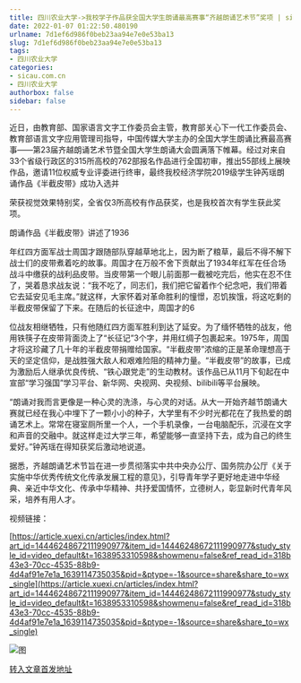 ```yaml
---
title: 四川农业大学->我校学子作品获全国大学生朗诵最高赛事“齐越朗诵艺术节”奖项 | sicau.com.cn
date: 2022-01-07 01:22:50.480190
urlname: 7d1ef6d986f0beb23aa94e7e0e53ba13
slug: 7d1ef6d986f0beb23aa94e7e0e53ba13
tags: 
- 四川农业大学
categories:
- sicau.com.cn
- 四川农业大学
authorbox: false
sidebar: false
---
```

近日，由教育部、国家语言文字工作委员会主管，教育部关心下一代工作委员会、教育部语言文字应用管理司指导，中国传媒大学主办的全国大学生朗诵比赛最高赛事——第23届齐越朗诵艺术节暨全国大学生朗诵大会圆满落下帷幕。经过对来自33个省级行政区的315所高校的762部报名作品进行全国初审，推出55部线上展映作品，邀请11位权威专业评委进行终审，最终我校经济学院2019级学生钟芮瑶朗诵作品《半截皮带》成功入选并
<!--more-->
荣获视觉效果特别奖，全省仅3所高校有作品获奖，也是我校首次有学生获此奖项。

朗诵作品《半截皮带》讲述了1936

年红四方面军战士周国才跟随部队穿越草地北上，因为断了粮草，最后不得不解下战士们的皮带煮着吃的故事。周国才在万般不舍下贡献出了1934年红军在任合场战斗中缴获的战利品皮带。当皮带第一个眼儿前面那一截被吃完后，他实在忍不住了，哭着恳求战友说：“我不吃了，同志们，我们把它留着作个纪念吧，我们带着它去延安见毛主席。”就这样，大家怀着对革命胜利的憧憬，忍饥挨饿，将这吃剩的半截皮带保留了下来。在随后的长征途中，周国才的6

位战友相继牺牲，只有他随红四方面军胜利到达了延安。为了缅怀牺牲的战友，他用铁筷子在皮带背面烫上了“长征记”3个字，并用红绸子包裹起来。1975年，周国才将这珍藏了几十年的半截皮带捐赠给国家。“半截皮带”浓缩的正是革命理想高于天的坚定信仰，是战胜强大敌人和艰难险阻的精神力量。“半截皮带”的故事，已成为激励后人继承优良传统、“铁心跟党走”的生动教材。该作品已从11月下旬起在中宣部“学习强国”学习平台、新华网、央视网、央视频、bilibili等平台展映。

“朗诵对我而言更像是一种心灵的洗涤，与心灵的对话。从大一开始齐越节朗诵大赛就已经在我心中埋下了一颗小小的种子，大学里有不少时光都花在了我热爱的朗诵艺术上。常常在寝室厕所里一个人，一个手机录像，一台电脑配乐，沉浸在文字和声音的交融中。就这样走过大学三年，希望能够一直坚持下去，成为自己的终生爱好。”钟芮瑶在得知获奖后激动地说道。

据悉，齐越朗诵艺术节旨在进一步贯彻落实中共中央办公厅、国务院办公厅《关于实施中华优秀传统文化传承发展工程的意见》，引导青年学子更好地走进中华经典、亲近中华文化、传承中华精神、共抒爱国情怀，立德树人，彰显新时代青年风采，培养有用人才。

视频链接：

[https://article.xuexi.cn/articles/index.html?art_id=14446248672111990977&item_id=14446248672111990977&study_style_id=video_default&t=1638953310598&showmenu=false&ref_read_id=318b43e3-70cc-4535-88b9-4d4af91e7e1a_1639114735035&pid=&ptype=-1&source=share&share_to=wx_single](https://article.xuexi.cn/articles/index.html?art_id=14446248672111990977&item_id=14446248672111990977&study_style_id=video_default&t=1638953310598&showmenu=false&ref_read_id=318b43e3-70cc-4535-88b9-4d4af91e7e1a_1639114735035&pid=&ptype=-1&source=share&share_to=wx_single)

![图](https://news.sicau.edu.cn/__local/2/02/11/3E59CD165773620926F2F29BDD7_CC4BEBD9_E0A23.png)

[转入文章首发地址](https://news.sicau.edu.cn/info/1078/66380.htm)